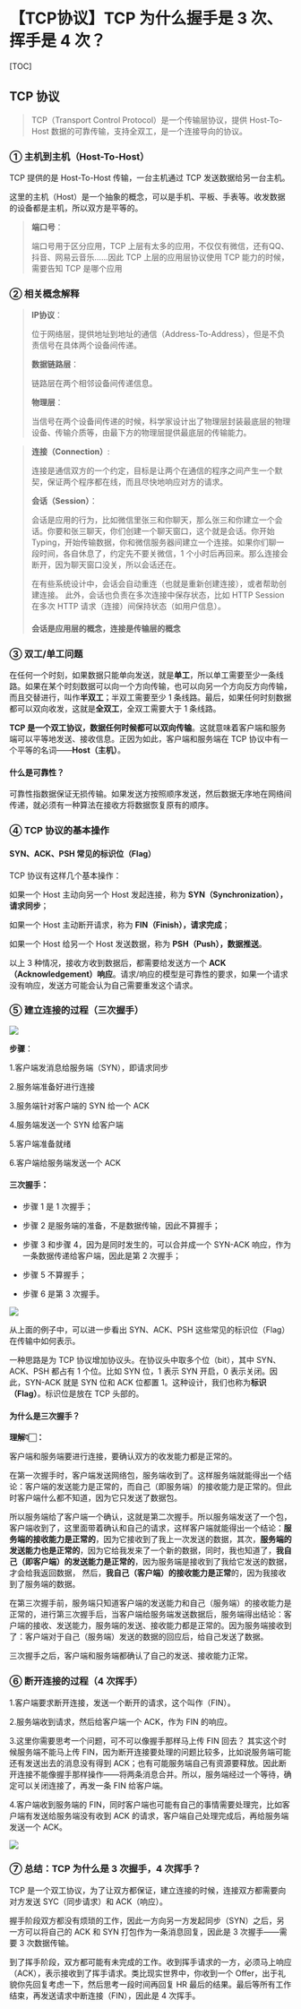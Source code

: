 # 【TCP协议】TCP 为什么握手是 3 次、挥手是 4 次？

[TOC]



## TCP 协议

> TCP（Transport Control Protocol）是一个传输层协议，提供 Host-To-Host 数据的可靠传输，支持全双工，是一个连接导向的协议。



### ① 主机到主机（Host-To-Host）

TCP 提供的是 Host-To-Host 传输，一台主机通过 TCP 发送数据给另一台主机。

这里的主机（Host）是一个抽象的概念，可以是手机、平板、手表等。收发数据的设备都是主机，所以双方是平等的。

> **端口号**：
>
> 端口号用于区分应用，TCP 上层有太多的应用，不仅仅有微信，还有QQ、抖音、网易云音乐……因此 TCP 上层的应用层协议使用 TCP 能力的时候，需要告知 TCP 是哪个应用



### ② 相关概念解释

> **IP协议**：
>
> 位于网络层，提供地址到地址的通信（Address-To-Address），但是不负责信号在具体两个设备间传递。
>
> 
>
> **数据链路层**：
>
> 链路层在两个相邻设备间传递信息。
>
> 
>
> **物理层**：
>
> 当信号在两个设备间传递的时候，科学家设计出了物理层封装最底层的物理设备、传输介质等，由最下方的物理层提供最底层的传输能力。



>**连接（Connection）**:
>
>连接是通信双方的一个约定，目标是让两个在通信的程序之间产生一个默契，保证两个程序都在线，而且尽快地响应对方的请求。
>
>
>
>**会话（Session）**：
>
>会话是应用的行为，比如微信里张三和你聊天，那么张三和你建立一个会话。你要和张三聊天，你们创建一个聊天窗口，这个就是会话。你开始 Typing，开始传输数据，你和微信服务器间建立一个连接。如果你们聊一段时间，各自休息了，约定先不要关微信，1 个小时后再回来。那么连接会断开，因为聊天窗口没关，所以会话还在。
>
>在有些系统设计中，会话会自动重连（也就是重新创建连接），或者帮助创建连接。 此外，会话也负责在多次连接中保存状态，比如 HTTP Session 在多次 HTTP 请求（连接）间保持状态（如用户信息）。
>
>
>
>#### 会话是应用层的概念，连接是传输层的概念
>
>

### ③ 双工/单工问题

在任何一个时刻，如果数据只能单向发送，就是**单工**，所以单工需要至少一条线路。如果在某个时刻数据可以向一个方向传输，也可以向另一个方向反方向传输，而且交替进行，叫作**半双工**；半双工需要至少 1 条线路。最后，如果任何时刻数据都可以双向收发，这就是**全双工**，全双工需要大于 1 条线路。



**TCP 是一个双工协议，数据任何时候都可以双向传输**。这就意味着客户端和服务端可以平等地发送、接收信息。正因为如此，客户端和服务端在 TCP 协议中有一个平等的名词——**Host（主机）**。



#### 什么是可靠性？

可靠性指数据保证无损传输。如果发送方按照顺序发送，然后数据无序地在网络间传递，就必须有一种算法在接收方将数据恢复原有的顺序。



### ④ TCP 协议的基本操作

#### SYN、ACK、PSH 常见的标识位（Flag）

TCP 协议有这样几个基本操作：

如果一个 Host 主动向另一个 Host 发起连接，称为 **SYN（Synchronization），请求同步**；

如果一个 Host 主动断开请求，称为 **FIN（Finish），请求完成**；

如果一个 Host 给另一个 Host 发送数据，称为 **PSH（Push），数据推送**。

以上 3 种情况，接收方收到数据后，都需要给发送方一个 **ACK（Acknowledgement）响应**。请求/响应的模型是可靠性的要求，如果一个请求没有响应，发送方可能会认为自己需要重发这个请求。



### ⑤ 建立连接的过程（三次握手）

![](./计算机网络-拉钩教育/三次握手.jpg)

**步骤**：

1.客户端发消息给服务端（SYN），即请求同步

2.服务端准备好进行连接

3.服务端针对客户端的 SYN 给一个 ACK

4.服务端发送一个 SYN 给客户端

5.客户端准备就绪

6.客户端给服务端发送一个 ACK



#### 三次握手：

- 步骤 1 是 1 次握手；

- 步骤 2 是服务端的准备，不是数据传输，因此不算握手；

- 步骤 3 和步骤 4，因为是同时发生的，可以合并成一个 SYN-ACK 响应，作为一条数据传递给客户端，因此是第 2 次握手；

- 步骤 5 不算握手；

- 步骤 6 是第 3 次握手。

![](./计算机网络-拉钩教育/三次握手2.jpg)

从上面的例子中，可以进一步看出 SYN、ACK、PSH 这些常见的标识位（Flag）在传输中如何表示。

一种思路是为 TCP 协议增加协议头。在协议头中取多个位（bit），其中 SYN、ACK、PSH 都占有 1 个位。比如 SYN 位，1 表示 SYN 开启，0 表示关闭。因此，SYN-ACK 就是 SYN 位和 ACK 位都置 1。这种设计，我们也称为**标识（Flag）**。标识位是放在 TCP 头部的。



#### 为什么是三次握手？

**理解👇🏻：**

客户端和服务端要进行连接，要确认双方的收发能力都是正常的。

在第一次握手时，客户端发送网络包，服务端收到了。这样服务端就能得出一个结论：客户端的发送能力是正常的，而自己（即服务端）的接收能力是正常的。但此时客户端什么都不知道，因为它只发送了数据包。

所以服务端给了客户端一个确认，这就是第二次握手。所以服务端发送了一个包，客户端收到了，这里面带着确认和自己的请求，这样客户端就能得出一个结论：**服务端的接收能力是正常的**，因为它接收到了我上一次发送的数据，其次，**服务端的发送能力也是正常的**，因为它给我发来了一个新的数据，同时，我也知道了，**我自己（即客户端）的发送能力是正常的**，因为服务端是接收到了我给它发送的数据，才会给我返回数据， 然后，**我自己（客户端）的接收能力是正常**的，因为我接收到了服务端的数据。

在第三次握手前，服务端只知道客户端的发送能力和自己（服务端）的接收能力是正常的，进行第三次握手后，当客户端给服务端发送数据后，服务端得出结论：客户端的接收、发送能力，服务端的发送、接收能力都是正常的。因为服务端接收到了：客户端对于自己（服务端）发送的数据的回应后，给自己发送了数据。



三次握手之后，客户端和服务端都确认了自己的发送、接收能力正常。



### ⑥ 断开连接的过程（4 次挥手）

1.客户端要求断开连接，发送一个断开的请求，这个叫作（FIN）。

2.服务端收到请求，然后给客户端一个 ACK，作为 FIN 的响应。

3.这里你需要思考一个问题，可不可以像握手那样马上传 FIN 回去？
其实这个时候服务端不能马上传 FIN，因为断开连接要处理的问题比较多，比如说服务端可能还有发送出去的消息没有得到 ACK；也有可能服务端自己有资源要释放。因此断开连接不能像握手那样操作——将两条消息合并。所以，服务端经过一个等待，确定可以关闭连接了，再发一条 FIN 给客户端。

4.客户端收到服务端的 FIN，同时客户端也可能有自己的事情需要处理完，比如客户端有发送给服务端没有收到 ACK 的请求，客户端自己处理完成后，再给服务端发送一个 ACK。

![](./计算机网络-拉钩教育/四次挥手.jpg)



### ⑦ 总结：TCP 为什么是 3 次握手，4 次挥手？

TCP 是一个双工协议，为了让双方都保证，建立连接的时候，连接双方都需要向对方发送 SYC（同步请求）和 ACK（响应）。

握手阶段双方都没有烦琐的工作，因此一方向另一方发起同步（SYN）之后，另一方可以将自己的 ACK 和 SYN 打包作为一条消息回复，因此是 3 次握手——需要 3 次数据传输。

到了挥手阶段，双方都可能有未完成的工作。收到挥手请求的一方，必须马上响应（ACK），表示接收到了挥手请求。类比现实世界中，你收到一个 Offer，出于礼貌你先回复考虑一下，然后思考一段时间再回复 HR 最后的结果。最后等所有工作结束，再发送请求中断连接（FIN），因此是 4 次挥手。